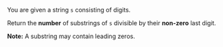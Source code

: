 You are given a string `s` consisting of digits.

Return the **number** of substrings of `s` divisible by their **non-zero** last digit.

**Note:** A substring may contain leading zeros.